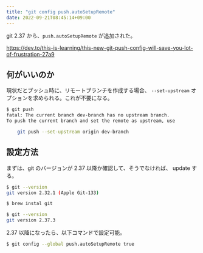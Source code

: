 ```yaml
---
title: "git config push.autoSetupRemote"
date: 2022-09-21T08:45:14+09:00
---
```


git 2.37 から、`push.autoSetupRemote` が追加された。

https://dev.to/this-is-learning/this-new-git-push-config-will-save-you-lot-of-frustration-27a9

## 何がいいのか
現状だとプッシュ時に、リモートブランチを作成する場合、 `--set-upstream` オプションを求められる。これが不要になる。
```sh
$ git push
fatal: The current branch dev-branch has no upstream branch.
To push the current branch and set the remote as upstream, use

    git push --set-upstream origin dev-branch
```

## 設定方法
まずは、git のバージョンが 2.37 以降か確認して、そうでなければ、 update する。
```sh
$ git --version
git version 2.32.1 (Apple Git-133)
```

```sh
$ brew instal git 

$ git --version
git version 2.37.3
```

2.37 以降になったら、以下コマンドで設定可能。
```sh
$ git config --global push.autoSetupRemote true
```
